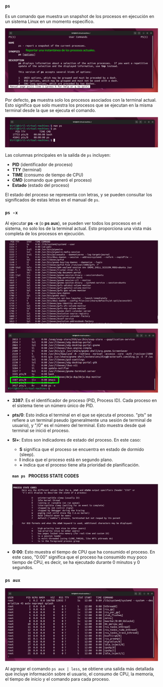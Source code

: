### `ps`

Es un comando que muestra un snapshot de los procesos en ejecución en un sistema Linux en un momento específico.

![man ps](/img/902-ps-man-ps.png)

Por defecto, **ps** muestra solo los procesos asociados con la terminal actual. Esto significa que solo muestra los procesos que se ejecutan en la misma terminal desde la que se ejecuta el comando.

![ps](/img/902-ps.png)

Las columnas principales en la salida de `ps` incluyen:

* **PID** (identificador de proceso)
* **TTY** (terminal)
* **TIME** (consumo de tiempo de CPU)
* **CMD** (comando que generó el proceso)
* **Estado** (estado del proceso)

El estado del proceso se representa con letras, y se pueden consultar los significados de estas letras en el manual de `ps`.

### `ps -x`

Al ejecutar **ps -x** (o **ps aux**), se pueden ver todos los procesos en el sistema, no solo los de la terminal actual. Esto proporciona una vista más completa de los procesos en ejecución.

![ps -x](/img/902-ps-x.png)


![ps -x](/img/902-ps-x2.png)

* **3387**: Es el identificador de proceso (PID, Process ID). Cada proceso en el sistema tiene un número único de PID.

* **pts/0**: Esto indica el terminal en el que se ejecuta el proceso. "pts" se refiere a un terminal pseudo (generalmente una sesión de terminal de usuario), y "/0" es el número del terminal. Esto muestra desde qué terminal se inició el proceso.

* **Sl+**: Estos son indicadores de estado del proceso. En este caso:

    * **S** significa que el proceso se encuentra en estado de dormido (sleep).
    * **l** indica que el proceso está en segundo plano.
    * **+** indica que el proceso tiene alta prioridad de planificación.

    #### `man ps ` PROCESS STATE CODES

    ![PROCESS STATE CODES](/img/902-process-state-code.png)

* **0:00**: Esto muestra el tiempo de CPU que ha consumido el proceso. En este caso, "0:00" significa que el proceso ha consumido muy poco tiempo de CPU, es decir, se ha ejecutado durante 0 minutos y 0 segundos.

### `ps aux `

![ps aux ](/img/902-ps-aux-less.png)

Al agregar el comando `ps aux | less`, se obtiene una salida más detallada que incluye información sobre el usuario, el consumo de CPU, la memoria, el tiempo de inicio y el comando para cada proceso.


